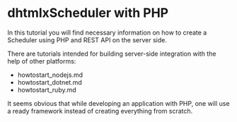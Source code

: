 dhtmlxScheduler with PHP 
=====================

In this tutorial you will find necessary information on how to create a Scheduler using PHP and REST API on the server side.

There are tutorials intended for building server-side integration with the help of other platforms:

- howtostart_nodejs.md
- howtostart_dotnet.md
- howtostart_ruby.md

It seems obvious that while developing an application with PHP, one will use a ready framework instead of creating everything from scratch.


